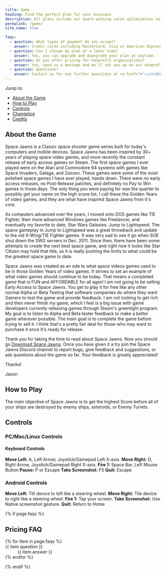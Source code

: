 ```yaml
---
title: Game
heading: Find the perfect plan for your business
description: All plans include our award winning sales optimization solution to track your sales in real time.
permalink: /game/
site_name: true

faqs:
  - question: What types of payment do you accept?
    answer: Credit cards including MasterCard, Visa or American Express.
  - question: Can I change my plan at a later time?
    answer: Yes, you can upgrade and downgrade your plan at anytime.
  - question: Do you offer pricing for nonprofit organizations?
    answer: Yes, send us a message and we'll set you up on our nonprofit pricing.
  - question: Questions?
    answer: Contact us for any further questions at <a href="#">john@business.com</a>.
---
```


<nav class="page-menu" role="navigation" aria-expanded="false" aria-label="Page menu">
  <i>Jump to:</i>
  <ul>
    <li class="first"><a href="/about">About the Game</a><i class="fas fa-grip-lines-vertical"></i></li>
    <li><a href="/game#how-to-play">How to Play</a><i class="fas fa-grip-lines-vertical"></i></li>
    <li><a href="/game#controls">Controls</a><i class="fas fa-grip-lines-vertical"></i></li>
    <li><a href="/game#changelog">Changelog</a><i class="fas fa-grip-lines-vertical"></i></li>
    <li class="last"><a href="/game#credits">Credits</a><i class="fas fa-grip-lines-vertical"></i></li>
  </ul>
</nav>

<h2>About the Game</h2>

Space Jawns is a Classic space shooter game series built for today's computers and mobile devices. Space Jawns has been inspired by 30+ years of playing space video games, and more recently the constant release of early access games on Steam. The first space games I ever played were on the Atari and Commodore 64 systems with games like Space Invaders, Galaga, and Zaxxon. These games were some of the most polished space games I have ever played, hands down. There were no early access releases, no Post-Release patches, and definitely no Pay to Win games in those days. The only thing you were paying for was the quarter to possibly get your name on the high score list. I call these the Golden Years of video games, and they are what have inspired Space Jawns from it's core.

As computers advanced over the years, I moved onto DOS games like TIE Fighter, then more advanced Windows games like Freelancer, and eventually my favorite to date, Star Wars Galaxies: Jump to Lightspeed. The space gameplay in Jump to Lightspeed was a great throwback and update to the old X-Wing/TIE Fighter games. It was very sad to see it go when SOE shut down the SWG servers in Dec. 2011. Since then, there have been some attempts to create the next best space game, and right now it looks like Star Citizen may hold that title, as it is really pushing the limits to what could be the greatest space game to date.

Space Jawns was created as an ode to what space videos games used to be in those Golden Years of video games. It strives to set an example of what video games should continue to be today. That means a completed game that is FUN and AFFORDABLE for all ages! I am not going to be selling Early Access to Space Jawns. You get to play it for free like any other normal Alpha or Beta Testing that software companies do where they want Gamers to test the game and provide feedback. I am not looking to get rich and then never finish my game, which I feel is a big issue with game developers currently releasing games through Steam's greenlight program. My goal is to listen to Alpha and Beta tester feedback to make a better game wherever possible. The main goal is to complete the game before trying to sell it. I think that's a pretty fair deal for those who may want to purchase it once it's ready for release.

Thank you for taking the time to read about Space Jawns. Now you should go [Download Space Jawns](/download). Once you have given it a try join the Space Jawns Discord channel to report bugs, give feedback and suggestions, or ask questions about the game so far. Your feedback is greatly appreciated!

Thanks!

Jason

<h2 id="how-to-play">How to Play</h2>
The main objective of Space Jawns is to get the highest Score before all of your ships are destroyed by enemy ships, asteroids, or Enemy Turrets.

<h2 id="controls">Controls</h2>

### PC/Mac/Linux Controls

#### Keyboard Controls
**Move Left:** A, Left Arrow, Joystick/Gamepad Left X-axis.
**Move Right:** D, Right Arrow, Joystick/Gamepad Right X-axis.
**Fire 1:** Space Bar, Left Mouse Button
**Pause:** P or Escape
**Take Screenshot:** F5
**Quit:** Escape

### Android Controls

**Move Left:** Tilt device to left like a steering wheel.
**Move Right:** Tile device to right like a steering wheel.
**Fire 1:** Tap your screen.
**Take Screenshot:** Use Native screenshot gesture.
**Quit:** Return to Home

{% if page.faqs %}
  <h2>Pricing FAQ</h2>
  <dl class="faq">
    {% for item in page.faqs %}
      <div>
        <dt>{{ item.question }}</dt>
        <dd>{{ item.answer }}</dd>
      </div>
    {% endfor %}
  </dl>
{% endif %}
